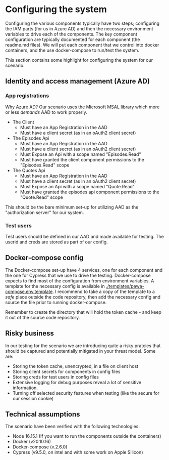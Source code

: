 # Configuring the system

Configuring the various components typically have two steps; configuring the IAM parts (for us in Azure AD) and then the necessary environment variables to drive each of the components. The key component configuration are typically documented for each component (the readme.md files). We will put each component that we control into docker containers, and the use docker-compose to run/test the system.

This section contains some highlight for configuring the system for our scenario.

## Identity and access management (Azure AD)

### App registrations

Why Azure AD? Our scenario uses the Microsoft MSAL library which more or less _demands_ AAD to work properly.

- The Client
  - Must have an App Registration in the AAD
  - Must have a client secret (as in an oAuth2 client secret)
- The Episodes Api
  - Must have an App Registration in the AAD
  - Must have a client secret (as in an oAuth2 client secret)
  - Must Expose an Api with a scope named "Episodes.Read"
  - Must have granted the client component permissions to the "Episodes.Read" scope
- The Quotes Api
  - Must have an App Registration in the AAD
  - Must have a client secret (as in an oAuth2 client secret)
  - Must Expose an Api with a scope named "Quote.Read"
  - Must have granted the episodes api component permissions to the "Quote.Read" scope

This should be the bare minimum set-up for utilizing AAD as the "authorization server" for our system.

### Test users

Test users should be defined in our AAD and made available for testing. The userid and creds are stored as part of our config.

## Docker-compose config

The Docker-compose set-up have 4 services, one for each component and the one for Cypress that we use to drive the testing. Docker-compose expects to find most of the configuration from environment variables. A template for the necessary config is available in [./templates/pawa-compose.env.template](./../templates/pawa-compose.env.template). I recommend to take a copy of the template to a _safe_ place outside the code repository, then add the necessary config and source the file prior to running docker-compose. 

Remember to create the directory that will hold the token cache - and keep it out of the source code repository.

## Risky business

In our testing for the scenario we are introducing quite a risky pratcies that should be captured and potentially mitigated in your threat model. Some are:

- Storing the token cache, unencrypted, in a file on client host
- Storing client secrets for components in config files
- Storing creds for test users in config files
- Extensive logging for debug purposes reveal a lot of sensitive information.
- Turning off selected security features when testing (like the secure for our session cookie)

## Technical assumptions

The scenario have been verified with the following technologies:

- Node 16.15.1 (If you want to run the components outside the containers)
- Docker (v20.10.16)
- Docker-compose (v.2.6.0)
- Cypress (v9.5.0, on intel and with some work on Apple Silicon)